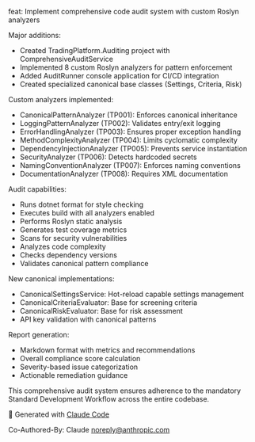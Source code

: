 feat: Implement comprehensive code audit system with custom Roslyn analyzers

Major additions:
- Created TradingPlatform.Auditing project with ComprehensiveAuditService
- Implemented 8 custom Roslyn analyzers for pattern enforcement
- Added AuditRunner console application for CI/CD integration
- Created specialized canonical base classes (Settings, Criteria, Risk)

Custom analyzers implemented:
- CanonicalPatternAnalyzer (TP001): Enforces canonical inheritance
- LoggingPatternAnalyzer (TP002): Validates entry/exit logging
- ErrorHandlingAnalyzer (TP003): Ensures proper exception handling
- MethodComplexityAnalyzer (TP004): Limits cyclomatic complexity
- DependencyInjectionAnalyzer (TP005): Prevents service instantiation
- SecurityAnalyzer (TP006): Detects hardcoded secrets
- NamingConventionAnalyzer (TP007): Enforces naming conventions
- DocumentationAnalyzer (TP008): Requires XML documentation

Audit capabilities:
- Runs dotnet format for style checking
- Executes build with all analyzers enabled
- Performs Roslyn static analysis
- Generates test coverage metrics
- Scans for security vulnerabilities
- Analyzes code complexity
- Checks dependency versions
- Validates canonical pattern compliance

New canonical implementations:
- CanonicalSettingsService: Hot-reload capable settings management
- CanonicalCriteriaEvaluator: Base for screening criteria
- CanonicalRiskEvaluator: Base for risk assessment
- API key validation with canonical patterns

Report generation:
- Markdown format with metrics and recommendations
- Overall compliance score calculation
- Severity-based issue categorization
- Actionable remediation guidance

This comprehensive audit system ensures adherence to the mandatory Standard Development Workflow across the entire codebase.

🤖 Generated with [Claude Code](https://claude.ai/code)

Co-Authored-By: Claude <noreply@anthropic.com>
